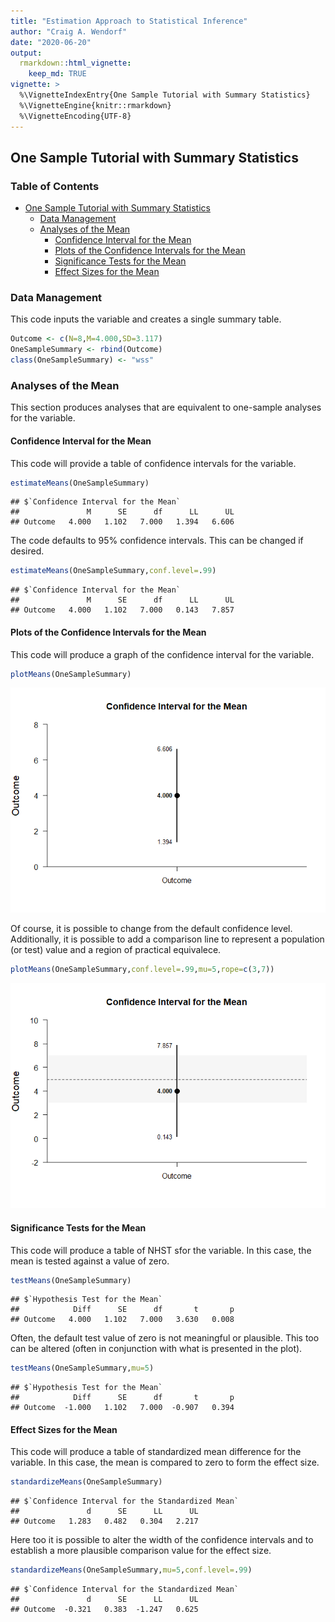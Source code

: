 ```yaml
---
title: "Estimation Approach to Statistical Inference"
author: "Craig A. Wendorf"
date: "2020-06-20"
output: 
  rmarkdown::html_vignette:
    keep_md: TRUE
vignette: >
  %\VignetteIndexEntry{One Sample Tutorial with Summary Statistics}
  %\VignetteEngine{knitr::rmarkdown}
  %\VignetteEncoding{UTF-8}
---
```








## One Sample Tutorial with Summary Statistics

### Table of Contents

- [One Sample Tutorial with Summary Statistics](#one-sample-tutorial-with-summary-statistics)
    - [Data Management](#data-management)
    - [Analyses of the Mean](#analyses-of-the-mean)
        - [Confidence Interval for the Mean](#confidence-interval-for-the-mean)
        - [Plots of the Confidence Intervals for the Mean](#plots-of-the-confidence-intervals-for-the-mean)
        - [Significance Tests for the Mean](#significance-tests-for-the-mean)
        - [Effect Sizes for the Mean](#effect-sizes-for-the-mean)

### Data Management

This code inputs the variable and creates a single summary table.

```r
Outcome <- c(N=8,M=4.000,SD=3.117)
OneSampleSummary <- rbind(Outcome)
class(OneSampleSummary) <- "wss"
```

### Analyses of the Mean

This section produces analyses that are equivalent to one-sample analyses for the variable.

#### Confidence Interval for the Mean

This code will provide a table of confidence intervals for the variable.

```r
estimateMeans(OneSampleSummary)
```

```
## $`Confidence Interval for the Mean`
##               M      SE      df      LL      UL
## Outcome   4.000   1.102   7.000   1.394   6.606
```

The code defaults to 95% confidence intervals. This can be changed if desired.

```r
estimateMeans(OneSampleSummary,conf.level=.99)
```

```
## $`Confidence Interval for the Mean`
##               M      SE      df      LL      UL
## Outcome   4.000   1.102   7.000   0.143   7.857
```

#### Plots of the Confidence Intervals for the Mean

This code will produce a graph of the confidence interval for the variable.

```r
plotMeans(OneSampleSummary)
```

![](figures/OneSample-MeansA-1.png)<!-- -->

Of course, it is possible to change from the default confidence level. Additionally, it is possible to add a comparison line to represent a population (or test) value and a region of practical equivalece.

```r
plotMeans(OneSampleSummary,conf.level=.99,mu=5,rope=c(3,7))
```

![](figures/OneSample-MeansB-1.png)<!-- -->

#### Significance Tests for the Mean

This code will produce a table of NHST sfor the variable. In this case, the mean is tested against a value of zero.

```r
testMeans(OneSampleSummary)
```

```
## $`Hypothesis Test for the Mean`
##            Diff      SE      df       t       p
## Outcome   4.000   1.102   7.000   3.630   0.008
```

Often, the default test value of zero is not meaningful or plausible. This too can be altered (often in conjunction with what is presented in the plot).

```r
testMeans(OneSampleSummary,mu=5)
```

```
## $`Hypothesis Test for the Mean`
##            Diff      SE      df       t       p
## Outcome  -1.000   1.102   7.000  -0.907   0.394
```

#### Effect Sizes for the Mean

This code will produce a table of standardized mean difference for the variable. In this case, the mean is compared to zero to form the effect size.

```r
standardizeMeans(OneSampleSummary)
```

```
## $`Confidence Interval for the Standardized Mean`
##               d      SE      LL      UL
## Outcome   1.283   0.482   0.304   2.217
```

Here too it is possible to alter the width of the confidence intervals and to establish a more plausible comparison value for the effect size.

```r
standardizeMeans(OneSampleSummary,mu=5,conf.level=.99)
```

```
## $`Confidence Interval for the Standardized Mean`
##               d      SE      LL      UL
## Outcome  -0.321   0.383  -1.247   0.625
```
